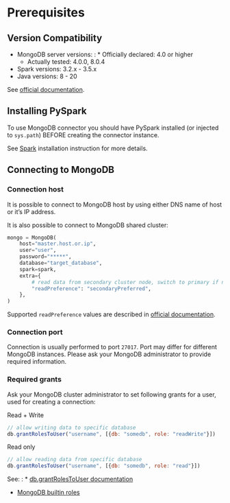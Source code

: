 <a id="mongodb-prerequisites"></a>

# Prerequisites

## Version Compatibility

* MongoDB server versions:
  : * Officially declared: 4.0 or higher
    * Actually tested: 4.0.0, 8.0.4
* Spark versions: 3.2.x - 3.5.x
* Java versions: 8 - 20

See [official documentation](https://www.mongodb.com/docs/spark-connector/).

## Installing PySpark

To use MongoDB connector you should have PySpark installed (or injected to `sys.path`)
BEFORE creating the connector instance.

See [Spark](../../../install/spark.md#install-spark) installation instruction for more details.

## Connecting to MongoDB

### Connection host

It is possible to connect to MongoDB host by using either DNS name of host or it’s IP address.

It is also possible to connect to MongoDB shared cluster:

```python
mongo = MongoDB(
    host="master.host.or.ip",
    user="user",
    password="*****",
    database="target_database",
    spark=spark,
    extra={
        # read data from secondary cluster node, switch to primary if not available
        "readPreference": "secondaryPreferred",
    },
)
```

Supported `readPreference` values are described in [official documentation](https://www.mongodb.com/docs/manual/core/read-preference/).

### Connection port

Connection is usually performed to port `27017`. Port may differ for different MongoDB instances.
Please ask your MongoDB administrator to provide required information.

### Required grants

Ask your MongoDB cluster administrator to set following grants for a user,
used for creating a connection:

Read + Write

```js
// allow writing data to specific database
db.grantRolesToUser("username", [{db: "somedb", role: "readWrite"}])
```

Read only

```js
// allow reading data from specific database
db.grantRolesToUser("username", [{db: "somedb", role: "read"}])
```

See:
: * [db.grantRolesToUser documentation](https://www.mongodb.com/docs/manual/reference/method/db.grantRolesToUser)
  * [MongoDB builtin roles](https://www.mongodb.com/docs/manual/reference/built-in-roles)
